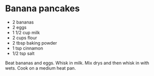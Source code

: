 # Banana pancakes

* 2 bananas
* 2 eggs
* 1 1/2 cup milk
* 2 cups flour
* 2 tbsp baking powder
* 1 tsp cinnamon
* 1/2 tsp salt

Beat bananas and eggs.
Whisk in milk.
Mix drys and then whisk in with wets.
Cook on a medium heat pan.
